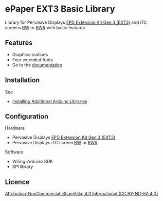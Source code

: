 # ePaper EXT3 Basic Library

Library for Pervasive Displays [EPD Extension Kit Gen 3 (EXT3)](https://www.pervasivedisplays.com/product/epd-extension-kit-gen-3-EXT3/) and iTC screens [BW](https://www.pervasivedisplays.com/products/?_sft_etc_itc=itc&_sft_product_colour=black-white) or [BWR](https://www.pervasivedisplays.com/products/?_sft_etc_itc=itc&_sft_product_colour=black-white-red) with basic features

## Features

+ Graphics routines
+ Four extended fonts
+ Go to the [documentation](https://pervasivedisplays.github.io/ePaper_EXT3_Basic_Library/html/index.html)


## Installation

See 

+ [Installing Additional Arduino Libraries](https://www.arduino.cc/en/guide/libraries)

## Configuration

Hardware

* Pervasive Displays [EPD Extension Kit Gen 3 (EXT3)](https://www.pervasivedisplays.com/product/epd-extension-kit-gen-3-EXT3/)
* Pervasive Displays iTC screen [BW](https://www.pervasivedisplays.com/products/?_sft_etc_itc=itc&_sft_product_colour=black-white) or [BWR](https://www.pervasivedisplays.com/products/?_sft_etc_itc=itc&_sft_product_colour=black-white-red)

Software

* Wiring-Arduino SDK
* SPI library


## Licence

[Attribution-NonCommercial-ShareAlike 4.0 International (CC BY-NC-SA 4.0)](./LICENSE.md)
